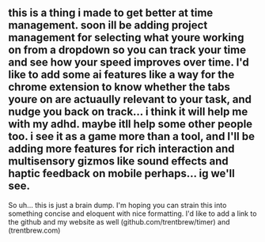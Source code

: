 ## this is a thing i made to get better at time management. soon ill be adding project management for selecting what youre working on from a dropdown so you can track your time and see how your speed improves over time. I'd like to add some ai features like a way for the chrome extension to know whether the tabs youre on are actuaully relevant to your task, and nudge you back on track... i think it will help me with my adhd. maybe itll help some other people too. i see it as a game more than a tool, and I'll be adding more features for rich interaction and multisensory gizmos like sound effects and haptic feedback on mobile perhaps... ig we'll see.

So uh... this is just a brain dump. I'm hoping you can strain this into something concise and eloquent with nice formatting. I'd like to add a link to the github and my website as well (github.com/trentbrew/timer) and (trentbrew.com)
